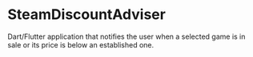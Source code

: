 # SteamDiscountAdviser
Dart/Flutter application that notifies the user when a selected game is in sale or its price is below an established one.
